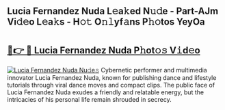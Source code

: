## Lucia Fernandez Nuda L𝚎a𝚔ed N𝚞𝚍e - Part-AJm Vi𝚍𝚎o L𝚎a𝚔s - H𝚘𝚝 O𝚗𝚕yf𝚊ns P𝚑𝚘tos YeyOa

# <h2><a href="http://kf07gy.oniu.top/?m=Lucia+Fernandez+Nuda">🔗👉 🔴 Lucia Fernandez Nuda P𝚑ot𝚘𝚜 V𝚒d𝚎o</a></h2>

[![Lucia Fernandez Nuda Nu𝚍e𝚜](https://i.imgur.com/0qMVB7G.gif)](http://kf07gy.oniu.top/?m=Lucia+Fernandez+Nuda)
Cybernetic performer and multimedia innovator Lucia Fernandez Nuda, known for publishing dance and lifestyle tutorials through viral dance moves and compact clips. The public face of Lucia Fernandez Nuda exudes a friendly and relatable energy, but the intricacies of his personal life remain shrouded in secrecy.  
